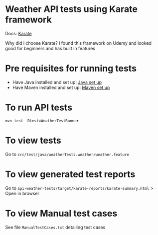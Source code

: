 # Weather API tests using Karate framework

Docs: [Karate](https://github.com/karatelabs/karate)

Why did i choose Karate?
I found this framework on Udemy and looked good for beginners and has built in features

# Pre requisites for running tests

- Have Java installed and set up: [Java set up](https://mkyong.com/java/how-to-set-java_home-on-windows-10/)
- Have Maven installed and set up: [Maven set up](https://mkyong.com/maven/how-to-install-maven-in-windows/)


# To run API tests

``mvn test -Dtest=WeatherTestRunner ``

# To view tests

Go to ``src/test/java/weatherTests.weather/weather.feature ``

# To view generated test reports

Go to ``api-weather-tests/target/karate-reports/karate-summary.html`` > Open in browser


# To view Manual test cases

See file ``ManualTestCases.txt`` detailing test cases 


